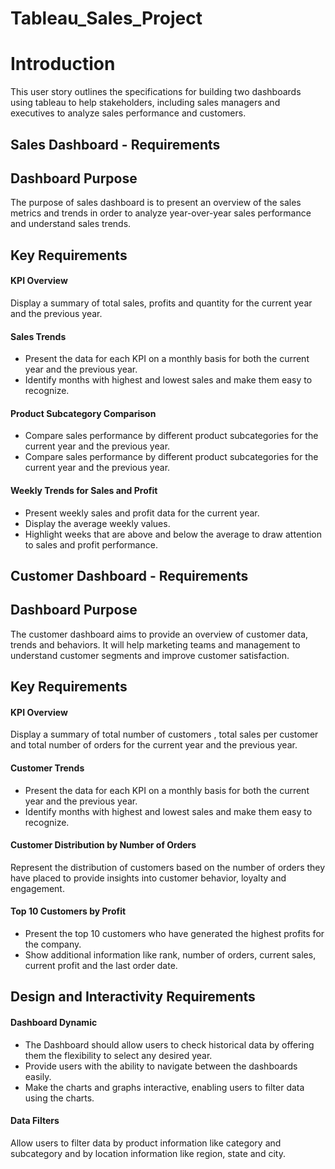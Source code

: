 # Tableau_Sales_Project

<!DOCTYPE html>
<html>
<head>
</head>
<body>

<h1>Introduction </h1>
<p>This user story outlines the specifications for building two dashboards using tableau to help stakeholders, including sales managers and executives to analyze sales performance and customers. </p>

<h2>Sales Dashboard - Requirements </h2>

<h2>Dashboard Purpose</h2>
<p>The purpose of sales dashboard is to present an overview of the sales metrics and trends in order to analyze year-over-year sales performance and understand sales trends. </p>

<h2>Key Requirements</h2>
<h4>KPI Overview</h4>
<p>Display a summary of total sales, profits and quantity for the current year and the previous year.</p>

<h4>Sales Trends</h4>
<ul>
	<li>Present the data for each KPI on a monthly basis for both the current         year and the previous year.</li>
    <li>Identify months with highest and lowest sales and make them easy to           recognize.</li>
</ul>
<h4>Product Subcategory Comparison</h4>
<ul>
	<li>Compare sales performance by different product subcategories for the         current year and the previous year.</li>
    <li>Compare sales performance by different product subcategories for the 		 current year and the previous year.</li>
</ul>
<h4>Weekly Trends for Sales and Profit</h4>
<ul>
	<li>Present weekly sales and profit data for the current year.</li>
    <li>Display the average weekly values.</li>
    <li>Highlight weeks that are above and below the average to draw 				attention to sales and profit performance.</li>
</ul>

<h2>Customer Dashboard - Requirements </h2>

<h2>Dashboard Purpose</h2>
<p>The customer dashboard aims to provide an overview of customer data, trends and behaviors. It will help marketing teams and management to understand customer segments and improve customer satisfaction. </p>

<h2>Key Requirements</h2>
<h4>KPI Overview</h4>
<p>Display a summary of total number of customers , total sales per customer and total number of orders for the current year and the previous year.</p>
<h4>Customer Trends</h4>
<ul>
	<li>Present the data for each KPI on a monthly basis for both the current 		  year and the previous year.</li>
    <li>Identify months with highest and lowest sales and make them easy to 		recognize.</li>
</ul>
<h4>Customer Distribution by Number of Orders</h4>
<p>Represent the distribution of customers based on the number of orders they have placed to provide insights into customer behavior, loyalty and engagement.</p>
<h4>Top 10 Customers by Profit</h4>
<ul>
	<li>Present the top 10 customers who have generated the highest profits 		for the company.</li>
    <li>Show additional information like rank, number of orders, current 			sales, current profit and the last order date.</li>
</ul>

<h2>Design and Interactivity Requirements</h2>

<h4>Dashboard Dynamic</h4>
<ul>
	<li>The Dashboard should allow users to check historical data by offering 		  them the flexibility to select any desired year.</li>
	<li>Provide users with the ability to navigate between the dashboards 			easily.</li>
	<li>Make the charts and graphs interactive, enabling users to filter data 		  using the charts.</li>
</ul>

<h4>Data Filters</h4>
<p>Allow users to filter data by product information like category and subcategory and by location information like region, state and city.</p>

</body>
</html>
